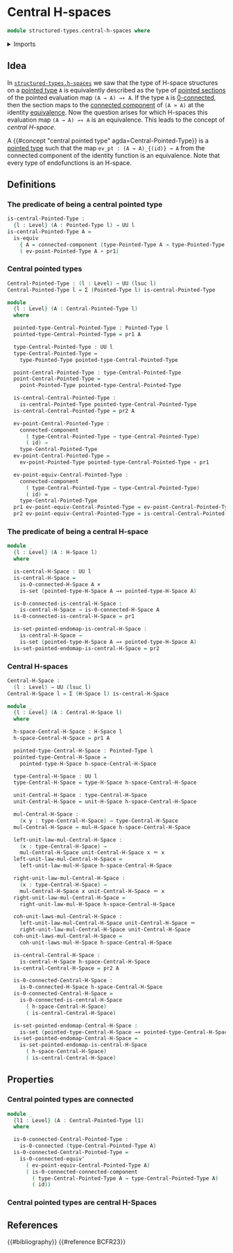 # Central H-spaces

```agda
module structured-types.central-h-spaces where
```

<details><summary>Imports</summary>

```agda
open import foundation.0-connected-types
open import foundation.cartesian-product-types
open import foundation.connected-components
open import foundation.dependent-pair-types
open import foundation.endomorphisms
open import foundation.equivalences
open import foundation.function-types
open import foundation.identity-types
open import foundation.sets
open import foundation.universe-levels

open import structured-types.connected-h-spaces
open import structured-types.h-spaces
open import structured-types.pointed-maps
open import structured-types.pointed-types
```

</details>

## Idea

In [`structured-types.h-spaces`](structured-types.h-spaces.md) we saw that the
type of H-space structures on a
[pointed type](structured-types.pointed-types.md) `A` is equivalently described
as the type of [pointed sections](structured-types.pointed-types.md) of the
pointed evaluation map `(A → A) →∗ A`. If the type `A` is
[0-connected](foundation.0-connected-types.md), then the section maps to the
[connected component](foundation.connected-components.md) of `(A ≃ A)` at the
identity [equivalence](foundation-core.equivalences.md). Now the question arises
for which H-spaces this evaluation map `(A → A) →∗ A` is an equivalence. This
leads to the concept of _central H-space_.

A {{#concept "central pointed type" agda=Central-Pointed-Type}} is a
[pointed type](structured-types.pointed-types.md) such that the map
`ev_pt : (A → A)_{(id)} → A` from the connected component of the identity
function is an equivalence. Note that every type of endofunctions is an H-space.

## Definitions

### The predicate of being a central pointed type

```agda
is-central-Pointed-Type :
  {l : Level} (A : Pointed-Type l) → UU l
is-central-Pointed-Type A =
  is-equiv
    { A = connected-component (type-Pointed-Type A → type-Pointed-Type A) id}
    ( ev-point-Pointed-Type A ∘ pr1)
```

### Central pointed types

```agda
Central-Pointed-Type : (l : Level) → UU (lsuc l)
Central-Pointed-Type l = Σ (Pointed-Type l) is-central-Pointed-Type

module _
  {l : Level} (A : Central-Pointed-Type l)
  where

  pointed-type-Central-Pointed-Type : Pointed-Type l
  pointed-type-Central-Pointed-Type = pr1 A

  type-Central-Pointed-Type : UU l
  type-Central-Pointed-Type =
    type-Pointed-Type pointed-type-Central-Pointed-Type

  point-Central-Pointed-Type : type-Central-Pointed-Type
  point-Central-Pointed-Type =
    point-Pointed-Type pointed-type-Central-Pointed-Type

  is-central-Central-Pointed-Type :
    is-central-Pointed-Type pointed-type-Central-Pointed-Type
  is-central-Central-Pointed-Type = pr2 A

  ev-point-Central-Pointed-Type :
    connected-component
      ( type-Central-Pointed-Type → type-Central-Pointed-Type)
      ( id) →
    type-Central-Pointed-Type
  ev-point-Central-Pointed-Type =
    ev-point-Pointed-Type pointed-type-Central-Pointed-Type ∘ pr1

  ev-point-equiv-Central-Pointed-Type :
    connected-component
      ( type-Central-Pointed-Type → type-Central-Pointed-Type)
      ( id) ≃
    type-Central-Pointed-Type
  pr1 ev-point-equiv-Central-Pointed-Type = ev-point-Central-Pointed-Type
  pr2 ev-point-equiv-Central-Pointed-Type = is-central-Central-Pointed-Type
```

### The predicate of being a central H-space

```agda
module _
  {l : Level} (A : H-Space l)
  where

  is-central-H-Space : UU l
  is-central-H-Space =
    is-0-connected-H-Space A ×
    is-set (pointed-type-H-Space A →∗ pointed-type-H-Space A)

  is-0-connected-is-central-H-Space :
    is-central-H-Space → is-0-connected-H-Space A
  is-0-connected-is-central-H-Space = pr1

  is-set-pointed-endomap-is-central-H-Space :
    is-central-H-Space →
    is-set (pointed-type-H-Space A →∗ pointed-type-H-Space A)
  is-set-pointed-endomap-is-central-H-Space = pr2
```

### Central H-spaces

```agda
Central-H-Space :
  (l : Level) → UU (lsuc l)
Central-H-Space l = Σ (H-Space l) is-central-H-Space

module _
  {l : Level} (A : Central-H-Space l)
  where

  h-space-Central-H-Space : H-Space l
  h-space-Central-H-Space = pr1 A

  pointed-type-Central-H-Space : Pointed-Type l
  pointed-type-Central-H-Space =
    pointed-type-H-Space h-space-Central-H-Space

  type-Central-H-Space : UU l
  type-Central-H-Space = type-H-Space h-space-Central-H-Space

  unit-Central-H-Space : type-Central-H-Space
  unit-Central-H-Space = unit-H-Space h-space-Central-H-Space

  mul-Central-H-Space :
    (x y : type-Central-H-Space) → type-Central-H-Space
  mul-Central-H-Space = mul-H-Space h-space-Central-H-Space

  left-unit-law-mul-Central-H-Space :
    (x : type-Central-H-Space) →
    mul-Central-H-Space unit-Central-H-Space x ＝ x
  left-unit-law-mul-Central-H-Space =
    left-unit-law-mul-H-Space h-space-Central-H-Space

  right-unit-law-mul-Central-H-Space :
    (x : type-Central-H-Space) →
    mul-Central-H-Space x unit-Central-H-Space ＝ x
  right-unit-law-mul-Central-H-Space =
    right-unit-law-mul-H-Space h-space-Central-H-Space

  coh-unit-laws-mul-Central-H-Space :
    left-unit-law-mul-Central-H-Space unit-Central-H-Space ＝
    right-unit-law-mul-Central-H-Space unit-Central-H-Space
  coh-unit-laws-mul-Central-H-Space =
    coh-unit-laws-mul-H-Space h-space-Central-H-Space

  is-central-Central-H-Space :
    is-central-H-Space h-space-Central-H-Space
  is-central-Central-H-Space = pr2 A

  is-0-connected-Central-H-Space :
    is-0-connected-H-Space h-space-Central-H-Space
  is-0-connected-Central-H-Space =
    is-0-connected-is-central-H-Space
      ( h-space-Central-H-Space)
      ( is-central-Central-H-Space)

  is-set-pointed-endomap-Central-H-Space :
    is-set (pointed-type-Central-H-Space →∗ pointed-type-Central-H-Space)
  is-set-pointed-endomap-Central-H-Space =
    is-set-pointed-endomap-is-central-H-Space
      ( h-space-Central-H-Space)
      ( is-central-Central-H-Space)
```

## Properties

### Central pointed types are connected

```agda
module _
  {l1 : Level} (A : Central-Pointed-Type l1)
  where

  is-0-connected-Central-Pointed-Type :
    is-0-connected (type-Central-Pointed-Type A)
  is-0-connected-Central-Pointed-Type =
    is-0-connected-equiv'
      ( ev-point-equiv-Central-Pointed-Type A)
      ( is-0-connected-connected-component
        ( type-Central-Pointed-Type A → type-Central-Pointed-Type A)
        ( id))
```

### Central pointed types are central H-Spaces

## References

{{#bibliography}} {{#reference BCFR23}}
